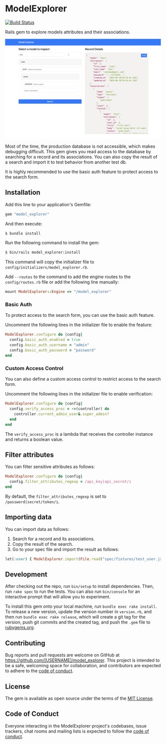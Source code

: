 # ModelExplorer

[![Build Status](https://github.com/victorauthiat/model_explorer/actions/workflows/build.yml/badge.svg)](https://github.com/victorauthiat/model_explorer/actions/workflows/build.yml)

Rails gem to explore models attributes and their associations.

![Example](docs/example.png)

Most of the time, the production database is not accessible, which makes debugging difficult. This gem gives you read access to the database by searching for a record and its associations.
You can also copy the result of a search and import it to test behavior from another test db.

It is highly recommended to use the basic auth feature to protect access to the search form.

## Installation

Add this line to your application's Gemfile:

```ruby
gem "model_explorer"
```

And then execute:

```bash
$ bundle install
```

Run the following command to install the gem:

```bash
$ bin/rails model_explorer:install
```

This command will copy the initializer file to `config/initializers/model_explorer.rb`.

Add `--routes` to the command to add the engine routes to the `config/routes.rb` file or add the following line manually:

```ruby
mount ModelExplorer::Engine => "/model_explorer"
```

### Basic Auth

To protect access to the search form, you can use the basic auth feature.

Uncomment the following lines in the initializer file to enable the feature:

```ruby
ModelExplorer.configure do |config|
  config.basic_auth_enabled = true
  config.basic_auth_username = "admin"
  config.basic_auth_password = "password"
end
```

### Custom Access Control

You can also define a custom access control to restrict access to the search form.

Uncomment the following lines in the initializer file to enable verification:

```ruby
ModelExplorer.configure do |config|
  config.verify_access_proc = ->(controller) do
    controller.current_admin_user&.super_admin?
  end
end
```

The `verify_access_proc` is a lambda that receives the controller instance and returns a boolean value.

## Filter attributes

You can filter sensitive attributes as follows:

```ruby
ModelExplorer.configure do |config|
  config.filter_attributes_regexp = /api_key|api_secret/i
end
```

By default, the `filter_attributes_regexp` is set to `/password|secret/token/i`.

## Importing data

You can import data as follows:

1. Search for a record and its associations.
2. Copy the result of the search.
3. Go to your spec file and import the result as follows:

```ruby
let(:user) { ModelExplorer.import(File.read("spec/fixtures/test_user.json")) }
```

## Development

After checking out the repo, run `bin/setup` to install dependencies. Then, run `rake spec` to run the tests. You can also run `bin/console` for an interactive prompt that will allow you to experiment.

To install this gem onto your local machine, run `bundle exec rake install`. To release a new version, update the version number in `version.rb`, and then run `bundle exec rake release`, which will create a git tag for the version, push git commits and the created tag, and push the `.gem` file to [rubygems.org](https://rubygems.org).

## Contributing

Bug reports and pull requests are welcome on GitHub at https://github.com/[USERNAME]/model_explorer. This project is intended to be a safe, welcoming space for collaboration, and contributors are expected to adhere to the [code of conduct](https://github.com/[USERNAME]/model_explorer/blob/master/CODE_OF_CONDUCT.md).

## License

The gem is available as open source under the terms of the [MIT License](https://opensource.org/licenses/MIT).

## Code of Conduct

Everyone interacting in the ModelExplorer project's codebases, issue trackers, chat rooms and mailing lists is expected to follow the [code of conduct](https://github.com/[USERNAME]/model_explorer/blob/master/CODE_OF_CONDUCT.md).
